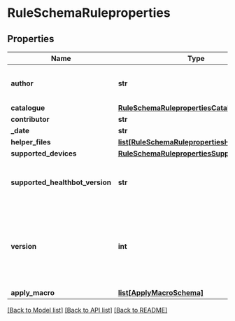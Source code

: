 # RuleSchemaRuleproperties

## Properties
Name | Type | Description | Notes
------------ | ------------- | ------------- | -------------
**author** | **str** | E-mail address of the rule writer | [optional] 
**catalogue** | [**RuleSchemaRulepropertiesCatalogue**](RuleSchemaRulepropertiesCatalogue.md) |  | [optional] 
**contributor** | **str** |  | [optional] 
**_date** | **str** |  | [optional] 
**helper_files** | [**list[RuleSchemaRulepropertiesHelperfiles]**](RuleSchemaRulepropertiesHelperfiles.md) |  | [optional] 
**supported_devices** | [**RuleSchemaRulepropertiesSupporteddevices**](RuleSchemaRulepropertiesSupporteddevices.md) |  | [optional] 
**supported_healthbot_version** | **str** | Healthbot version in which is rule is supported | [optional] 
**version** | **int** | Rule version, an integer value needs to be incremented for any major change | [optional] 
**apply_macro** | [**list[ApplyMacroSchema]**](ApplyMacroSchema.md) |  | [optional] 

[[Back to Model list]](../README.md#documentation-for-models) [[Back to API list]](../README.md#documentation-for-api-endpoints) [[Back to README]](../README.md)


